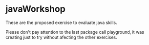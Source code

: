 # javaWorkshop

These are the proposed exercise to evaluate java skills.

Please don't pay attention to the last package call playground, it was creating just to try without afecting the other exercises.
